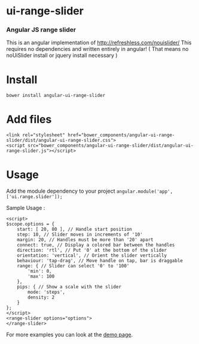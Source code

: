 # ui-range-slider
### Angular JS range slider

This is an angular implementation of http://refreshless.com/nouislider/
This requires no dependencies and written entirely in angular! ( That means no noUiSlider install or jquery install necessary )

# Install

`bower install angular-ui-range-slider`

# Add files

```
<link rel="stylesheet" href="bower_components/angular-ui-range-slider/dist/angular-ui-range-slider.css">
<script src="bower_components/angular-ui-range-slider/dist/angular-ui-range-slider.js"></script>
```

# Usage
Add the module dependency to your project
`angular.module('app', ['ui.range.slider']);`

Sample Usage :
```
<script>
$scope.options = {
	start: [ 20, 80 ], // Handle start position
	step: 10, // Slider moves in increments of '10'
	margin: 20, // Handles must be more than '20' apart
	connect: true, // Display a colored bar between the handles
	direction: 'rtl', // Put '0' at the bottom of the slider
	orientation: 'vertical', // Orient the slider vertically
	behaviour: 'tap-drag', // Move handle on tap, bar is draggable
	range: { // Slider can select '0' to '100'
		'min': 0,
		'max': 100
	},
	pips: { // Show a scale with the slider
		mode: 'steps',
		density: 2
	}
};
</script>
<range-slider options="options">
</range-slider>
```

For more examples you can look at the [demo page](http://nebulr.github.io/ui-range-slider).
